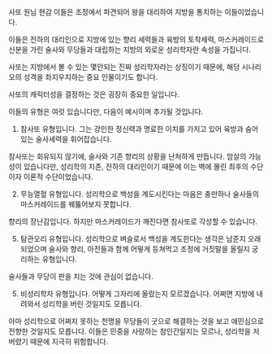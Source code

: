 사또 원님 현감 이들은 조정에서 파견되어 왕을 대리하여 지방을 통치하는 이들이었습니다.

이들은 전하의 대리인으로 지방에 있는 향리 세력들과 육방의 토착세력, 마스커레이드로 신분을 가린 술사와 무당들과 대립하는 지방의 외로운 성리학자란 속성을 가집니다.

사또는 지방에서 볼 수 있는 몇안되는 진짜 성리학자라는 상징이기 때문에, 해당 시나리오의 성격을 좌지우지하는 중요 인물이기도 합니다. 

사또의 캐릭터성을 결정하는 것은 굉장히 중요한 일입니다.

이들의 유형은 여럿 있습니다만, 다음이 예시이며 추가될 것입니다.

1. 참사또 유형입니다. 그는 강인한 정신력과 명료한 이치를 가지고 있어 육방과 숨어있는 술사세력을 휘어잡습니다.

참사또는 회유되지 않기에, 술사와 기존 향리의 상황을 난처하게 만듭니다. 암살의 가능성이 있습니다만, 성리학의 지존, 전하의 대리인이기 때문에 이는 벽에 몰린 최후의 수단이자 이론적 수단이었습니다.

2. 무능열혈 유형입니다. 성리학으로 백성을 계도시킨다는 마음은 충만하나 술사들의 마스커레이드를 꿰뚫어보지 못합니다.

향리의 장난감입니다. 하지만 마스커레이드가 깨진다면 참사또로 각성할 수 있습니다.

5. 탐관오리 유형입니다. 성리학으로 벼슬로서 백성을 계도한다는 생각은 남준지 오래되었으며 술사와 향리, 아전들과 함께 어떻게 등쳐먹고 조정에 거짓말을 올릴지 궁리하는 유형입니다.

술사들과 무당이 판을 치는 것에 관심이 없습니다.

5. 비성리학자 유형입니다. 어떻게 그자리에 올랐는지 모르겠습니다. 어쩌면 지방에 내려와서 성리학을 버린 것일지도 모릅니다.

아마 성리학으로 어쩌지 못하는 천명을 무당들이 굿으로 해결하는 것을 보고 애민심으로 전향한 것일지도 모릅니다. 이들은 민중을 사랑하는 참인간일지는 모르나, 성리학을 저버렸기 때문에 지극히 위험합니다.
